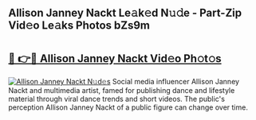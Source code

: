 ## Allison Janney Nackt Le𝚊k𝚎d N𝚞𝚍e - Part-Zip Vid𝚎o Le𝚊ks Photos bZs9m

# <h2><a href="http://fb0cmd.evod.top/?m=Allison+Janney+Nackt">🔗 👉🔴 Allison Janney Nackt Vid𝚎o Ph𝚘t𝚘s</a></h2>

[![Allison Janney Nackt N𝚞d𝚎s](https://i.imgur.com/8V9OHl7.gif)](http://fb0cmd.evod.top/?m=Allison+Janney+Nackt)
Social media influencer Allison Janney Nackt and multimedia artist, famed for publishing dance and lifestyle material through viral dance trends and short videos. The public's perception Allison Janney Nackt of a public figure can change over time. 
